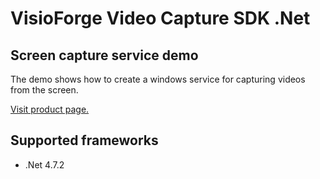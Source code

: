 ﻿# VisioForge Video Capture SDK .Net

## Screen capture service demo

The demo shows how to create a windows service for capturing videos from the screen.

[Visit product page.](https://www.visioforge.com/video-capture-sdk-net)

## Supported frameworks

* .Net 4.7.2